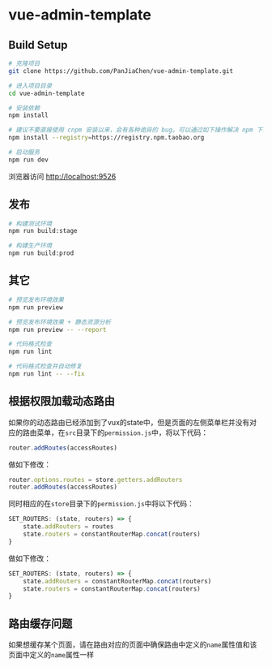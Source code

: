 <!--
 * @Descripttion: 
 * @version: 
 * @Author: JDD
 * @Date: 2019-12-14 15:55:37
 * @LastEditors: JDD
 * @LastEditTime: 2019-12-14 16:08:09
 -->
# vue-admin-template

## Build Setup

```bash
# 克隆项目
git clone https://github.com/PanJiaChen/vue-admin-template.git

# 进入项目目录
cd vue-admin-template

# 安装依赖
npm install

# 建议不要直接使用 cnpm 安装以来，会有各种诡异的 bug。可以通过如下操作解决 npm 下载速度慢的问题
npm install --registry=https://registry.npm.taobao.org

# 启动服务
npm run dev
```

浏览器访问 [http://localhost:9526](http://localhost:9528)

## 发布

```bash
# 构建测试环境
npm run build:stage

# 构建生产环境
npm run build:prod
```

## 其它

```bash
# 预览发布环境效果
npm run preview

# 预览发布环境效果 + 静态资源分析
npm run preview -- --report

# 代码格式检查
npm run lint

# 代码格式检查并自动修复
npm run lint -- --fix
```

## 根据权限加载动态路由
如果你的动态路由已经添加到了vux的state中，但是页面的左侧菜单栏并没有对应的路由菜单，在`src`目录下的`permission.js`中，将以下代码：
~~~Javascript
router.addRoutes(accessRoutes)
~~~
做如下修改：
~~~Javascript
router.options.routes = store.getters.addRouters
router.addRoutes(accessRoutes)
~~~
同时相应的在`store`目录下的`permission.js`中将以下代码：
~~~Javascript
SET_ROUTERS: (state, routers) => {
    state.addRouters = routes
    state.routers = constantRouterMap.concat(routers)
}
~~~
做如下修改：
~~~Javascript
SET_ROUTERS: (state, routers) => {
    state.addRouters = constantRouterMap.concat(routers)
    state.routers = constantRouterMap.concat(routers)
}
~~~

## 路由缓存问题
如果想缓存某个页面，请在路由对应的页面中确保路由中定义的`name`属性值和该页面中定义的`name`属性一样